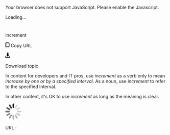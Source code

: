Your browser does not support JavaScript. Please enable the Javascript.

Loading...

# 

increment

![Copy URL](media/increment/Copy.png)
Copy URL

![Download](media/increment/Download.png)

Download topic

In content for developers and IT pros, use *increment* as a verb only to mean *increase by one or by a specified interval*. As a noun, use *increment* to refer to the specified interval.

In other content, it's OK to use *increment* as long as the meaning is clear.

![In progress](media/increment/activity-large.gif)

URL :
